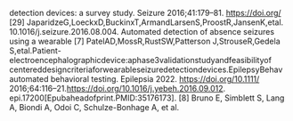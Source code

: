 detection devices: a survey study. Seizure 2016;41:179–81. https://doi.org/
[29] JaparidzeG,LoeckxD,BuckinxT,ArmandLarsenS,ProostR,JansenK,etal.
10.1016/j.seizure.2016.08.004.
Automated detection of absence seizures using a wearable
[7] PatelAD,MossR,RustSW,Patterson J,StrouseR,Gedela S,etal.Patient-
electroencephalographicdevice:aphase3validationstudyandfeasibilityof
centereddesigncriteriaforwearableseizuredetectiondevices.EpilepsyBehav
automated behavioral testing. Epilepsia 2022. https://doi.org/10.1111/
2016;64:116–21.https://doi.org/10.1016/j.yebeh.2016.09.012.
epi.17200[Epubaheadofprint.PMID:35176173].
[8] Bruno E, Simblett S, Lang A, Biondi A, Odoi C, Schulze-Bonhage A, et al.